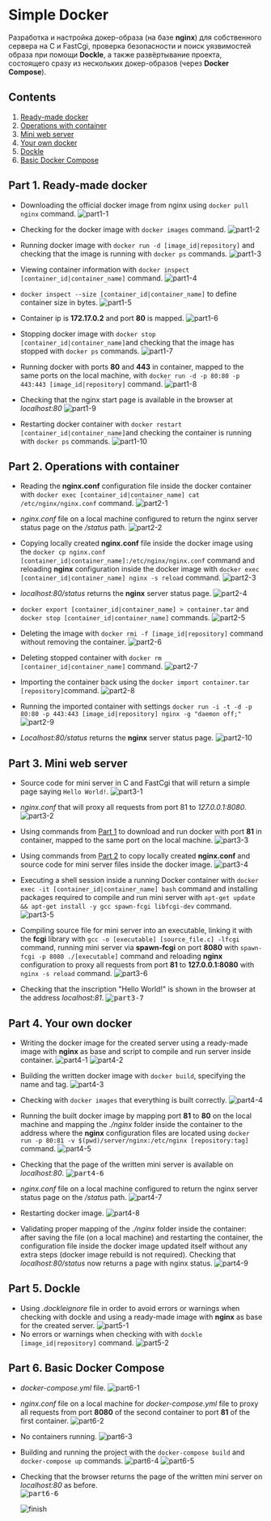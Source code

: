 # Simple Docker

Разработка и настройка докер-образа (на базе **nginx**) для собственного сервера на C и FastCgi, проверка безопасности и поиск уязвимостей образа при помощи **Dockle**, а также развёртывание проекта, состоящего сразу из нескольких докер-образов (через **Docker Compose**).

## Contents

1. [Ready-made docker](#part-1-ready-made-docker)
2. [Operations with container](#part-2-operations-with-container)
3. [Mini web server](#part-3-mini-web-server)
4. [Your own docker](#part-4-your-own-docker)
5. [Dockle](#part-5-dockle)
6. [Basic Docker Compose](#part-6-basic-docker-compose)

## Part 1. Ready-made docker
- Downloading the official docker image from nginx using `docker pull nginx` command.
	![part1-1](./misc/images/part1-1.png)
	
- Checking for the docker image with `docker images` command.
	![part1-2](./misc/images/part1-2.png)
	
- Running docker image with `docker run -d [image_id|repository]` and checking that the image is running with `docker ps` commands.
	![part1-3](./misc/images/part1-3.png)
	
- Viewing container information with `docker inspect [container_id|container_name]` command.
	![part1-4](./misc/images/part1-4.png)

- `docker inspect --size [container_id|container_name]` to define container size in bytes.
	![part1-5](./misc/images/part1-5.png)

- Container ip is **172.17.0.2** and port **80** is mapped.	![part1-6](./misc/images/part1-6.png)

- Stopping docker image with `docker stop [container_id|container_name]`and checking that the image has stopped with `docker ps` commands.
	![part1-7](./misc/images/part1-7.png)
	
- Running docker with ports **80** and **443** in container, mapped to the same ports on the local machine, with `docker run -d -p 80:80 -p 443:443 [image_id|repository]` command.
	![part1-8](./misc/images/part1-8.png)
	
- Checking that the nginx start page is available in the browser at *localhost:80*
	![part1-9](./misc/images/part1-9.png)
	
- Restarting docker container with `docker restart [container_id|container_name]`and checking the container is running with `docker ps` commands.
	![part1-10](./misc/images/part1-10.png)
	
## Part 2. Operations with container
- Reading the **nginx.conf** configuration file inside the docker container with `docker exec [container_id|container_name] cat /etc/nginx/nginx.conf` command.
	![part2-1](./misc/images/part2-1.png)

- *nginx.conf* file on a local machine configured to return the nginx server status page on the */status* path.
	![part2-2](./misc/images/part2-2.png)
	
- Copying locally created **nginx.conf** file inside the docker image using the `docker cp nginx.conf [container_id|container_name]:/etc/nginx/nginx.conf` command and reloading **nginx** configuration inside the docker image with `docker exec [container_id|container_name] nginx -s reload` command.
	![part2-3](./misc/images/part2-3.png)
	
- *localhost:80/status* returns the **nginx** server status page.
	![part2-4](./misc/images/part2-4.png)
	
- `docker export [container_id|container_name] > container.tar` and
`docker stop [container_id|container_name]` commands.
	![part2-5](./misc/images/part2-5.png)

- Deleting the image with `docker rmi -f [image_id|repository]` command without removing the container.
	![part2-6](./misc/images/part2-6.png)
	
- Deleting stopped container with `docker rm [container_id|container_name]` command.
	![part2-7](./misc/images/part2-7.png)
	
- Importing the container back using the `docker import container.tar [repository]`command.
	![part2-8](./misc/images/part2-8.png)
	
- Running the imported container with settings `docker run -i -t -d -p 80:80 -p 443:443 [image_id|repository] nginx -g "daemon off;"`
	![part2-9](./misc/images/part2-9.png)

- *Localhost:80/status* returns the **nginx** server status page.
	![part2-10](./misc/images/part2-10.png)
	
## Part 3. Mini web server
- Source code for mini server in C and FastCgi that will return a simple page saying `Hello World!`.
	![part3-1](./misc/images/part3-1.png)
	
- *nginx.conf* that will proxy all requests from port 81 to *127.0.0.1:8080*.
	![part3-2](./misc/images/part3-2.png)

- Using commands from [Part 1](#part-1-ready-made-docker) to download and run  docker with port **81** in container, mapped to the same port on the local machine.
	![part3-3](./misc/images/part3-3.png)

- Using commands from [Part 2](#part-2-operations-with-container) to copy locally created **nginx.conf** and source code for mini server files inside the docker image.
	![part3-4](./misc/images/part3-4.png)
	
- Executing a shell session inside a running Docker container with `docker exec -it [container_id|container_name] bash` command and installing packages required to compile and run mini server with `apt-get update && apt-get install -y gcc spawn-fcgi libfcgi-dev` command.
	![part3-5](./misc/images/part3-5.png)
	
- Compiling source file for mini server into an executable, linking it with the **fcgi** library with `gcc -o [executable] [source_file.c] -lfcgi` command, running mini server via **spawn-fcgi** on port **8080** with `spawn-fcgi -p 8080 ./[executable]` command and reloading **nginx** configuration to proxy all requests from port **81** to **127.0.0.1:8080** with `nginx -s reload` command.
	![part3-6](./misc/images/part3-6.png)

- Checking that the inscription "Hello World!" is shown in the browser at the address *localhost:81*.
	<kbd>![part3-7](./misc/images/part3-7.png)
	
## Part 4. Your own docker
-  Writing the docker image for the created server using a ready-made image with **nginx** as base and script to compile and run server inside container.
	![part4-1](./misc/images/part4-1.png)
	![part4-2](./misc/images/part4-2.png)

- Building the written docker image with `docker build`, specifying the name and tag.
	![part4-3](./misc/images/part4-3.png)
	
- Checking with `docker images` that everything is built correctly.
	![part4-4](./misc/images/part4-4.png)

- Running the built docker image by mapping port **81** to **80** on the local machine and mapping the *./nginx* folder inside the container to the address where the **nginx** configuration files are located using `docker run -p 80:81 -v $(pwd)/server/nginx:/etc/nginx [repository:tag]` command.
	![part4-5](./misc/images/part4-5.png)

- Checking that the page of the written mini server is available on *localhost:80*.
	<kbd>![part4-6](./misc/images/part4-6.png)
	
- *nginx.conf* file on a local machine configured to return the nginx server status page on the */status* path.
	![part4-7](./misc/images/part4-7.png)

- Restarting docker image.
	![part4-8](./misc/images/part4-8.png)

- Validating proper mapping of the *./nginx* folder inside the container: after saving the file (on a local machine) and restarting the container, the configuration file inside the docker image updated itself without any extra steps (docker image rebuild is not required). Checking that *localhost:80/status* now returns a page with nginx status.
	![part4-9](./misc/images/part4-9.png)
	   
## Part 5. **Dockle**
- Using *.dockleignore* file in order to avoid errors or warnings when checking with dockle and using a ready-made image with **nginx** as base for the created server.
	![part5-1](./misc/images/part5-1.png)
- No errors or warnings when checking with with `dockle [image_id|repository]` command.
	![part5-2](./misc/images/part5-2.png)
	
## Part 6. Basic **Docker Compose**
- *docker-compose.yml* file.
	![part6-1](./misc/images/part6-1.png)

- *nginx.conf* file on a local machine for *docker-compose.yml* file to proxy all requests from port **8080** of the second container to port **81** of the first container.
	![part6-2](./misc/images/part6-2.png)

- No containers running.
	![part6-3](./misc/images/part6-3.png)

- Building and running the project with the `docker-compose build` and `docker-compose up` commands.
	![part6-4](./misc/images/part6-4.png)
	![part6-5](./misc/images/part6-5.png)

- Checking that the browser returns the page of the written mini server on *localhost:80* as before.	
	<kbd>![part6-6](./misc/images/part6-6.png)
	
	![finish](./misc/images/simple_docker.png)